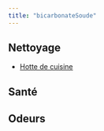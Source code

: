 ```yaml
---
title: "bicarbonateSoude"
---
```


## Nettoyage
- [Hotte de cuisine](notes/nettoyage/hotteCuisine.md)

## Santé

## Odeurs


